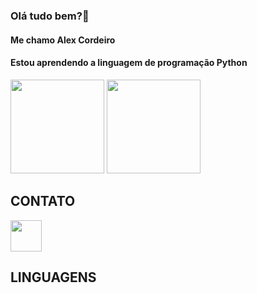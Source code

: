 ### Olá tudo bem?👋
#### Me chamo Alex Cordeiro
#### Estou aprendendo a linguagem de programação Python

<img height='150em' src='https://github-readme-stats.vercel.app/api?username=CORDEIRO04007&theme=dracula&show_icons=true'>

<img height='150em' src='https://github-readme-stats.vercel.app/api/top-langs/?username=CORDEIRO04007&layout=compact'>

## CONTATO
<a href="https://www.linkedin.com/in/alex-cordeiro-a89b11205/">

<img src="https://cdn.jsdelivr.net/gh/devicons/devicon@latest/icons/linkedin/linkedin-original.svg" align="center" height="50">

</a>

## LINGUAGENS


